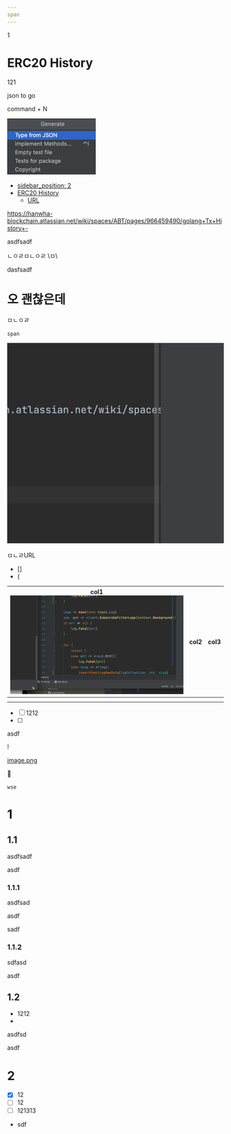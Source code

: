 ```yaml
---
span
---
```

1

# ERC20 History

121

json to go

command + N

![img.png](img.png)

<!-- TOC -->

* [sidebar_position: 2](#sidebar_position--2)
* [ERC20 History](#erc20-history)
  * [URL](#url)

<!-- TOC -->

https://hanwha-blockchain.atlassian.net/wiki/spaces/ABT/pages/966459490/golang+Tx+History+-

asdfsadf

ㄴㅇㄹㅁㄴㅇㄹ \ㅁ\

dasfsadf

# 오 괜찮은데

ㅁㄴㅇㄹ

```plantuml
span
```

![image.png](assets/image.png)

ㅁㄴㄹURL

- []
- (


| col1![](.erc20-history_images/07202e20.png) | col2 | col3 |
| ------------------------------------------- | ---- | ---- |
|                                             |      |      |
|                                             |      |      |

* [ ]  1212
* [ ]

asdf

!

[image.png](assets/image2.png)

🎉️

```plantuml
wse

```

# 1

## 1.1

asdfsadf

asdf

### 1.1.1

asdfsad

asdf

sadf

### 1.1.2

sdfasd

asdf

## 1.2

* 1212
*

asdfsd

asdf

# 2

* [X]  12
* [ ]  12
* [ ]  121313
  * sdf
